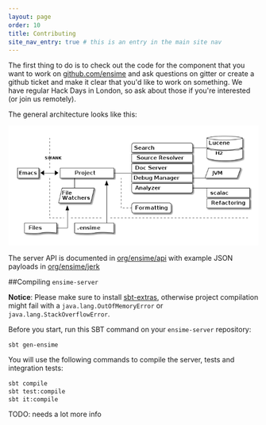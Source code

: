 ```yaml
---
layout: page
order: 10
title: Contributing
site_nav_entry: true # this is an entry in the main site nav
---
```


The first thing to do is to check out the code for the component that you want to work on [github.com/ensime](https://github.com/ensime/) and ask questions on gitter or create a github ticket and make it clear that you'd like to work on something. We have regular Hack Days in London, so ask about those if you're interested (or join us remotely).

The general architecture looks like this:

![architecture](/talks/scaladays15/images/architecture.png)


The server API is documented in [org/ensime/api](https://github.com/ensime/ensime-server/tree/master/api/src/main/scala/org/ensime/api)
with example JSON payloads in [org/ensime/jerk](https://github.com/ensime/ensime-server/blob/master/jerk/src/test/scala/org/ensime/jerk/JerkFormatsSpec.scala)

##Compiling `ensime-server`

**Notice**: Please make sure to install [sbt-extras](https://github.com/paulp/sbt-extras), otherwise project compilation might fail with a `java.lang.OutOfMemoryError` or `java.lang.StackOverflowError`.

Before you start, run this SBT command on your `ensime-server` repository:
```
sbt gen-ensime
```

You will use the following commands to compile the server, tests and integration tests:

```
sbt compile
sbt test:compile
sbt it:compile
```

TODO: needs a lot more info
